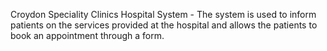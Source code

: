 Croydon Speciality Clinics Hospital System - 
The system is used to inform patients on the services provided at the hospital and allows the patients to book an appointment through a form. 
